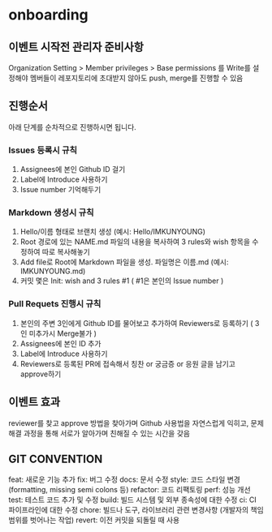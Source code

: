 # onboarding
## 이벤트 시작전 관리자 준비사항
Organization Setting > Member privileges > Base permissions 를 Write를 설정해야 멤버들이 레포지토리에 초대받지 않아도 push, merge를 진행할 수 있음

## 진행순서
아래 단계를 순차적으로 진행하시면 됩니다.
### Issues 등록시 규칙
1. Assignees에 본인 Github ID 걸기
2. Label에 Introduce 사용하기
3. Issue number 기억해두기

### Markdown 생성시 규칙
1. Hello/이름 형태로 브랜치 생성 (예시: Hello/IMKUNYOUNG)
2. Root 경로에 있는 NAME.md 파일의 내용을 복사하여 3 rules와 wish 항목을 수정하여 따로 복사해놓기
2. Add file로 Root에 Markdown 파일을 생성. 파일명은 이름.md (예시: IMKUNYOUNG.md)
3. 커밋 몇은 Init: wish and 3 rules #1 ( #1은 본인의 Issue number )

### Pull Requets 진행시 규칙
1. 본인의 주변 3인에게 Github ID를 물어보고 추가하여 Reviewers로 등록하기 ( 3인 미추가시 Merge불가 )
2. Assignees에 본인 ID 추가
3. Label에 Introduce 사용하기
4. Reviewers로 등록된 PR에 접속해서 칭찬 or 궁금증 or 응원 글을 남기고 approve하기

## 이벤트 효과
reviewer를 찾고 approve 방법을 찾아가며 Github 사용법을 자연스럽게 익히고, 문제 해결 과정을 통해 서로가 알아가며 친해질 수 있는 시간을 갖음


## GIT CONVENTION
feat: 새로운 기능 추가
fix: 버그 수정
docs: 문서 수정
style: 코드 스타일 변경 (formatting, missing semi colons 등)
refactor: 코드 리팩토링
perf: 성능 개선
test: 테스트 코드 추가 및 수정
build: 빌드 시스템 및 외부 종속성에 대한 수정
ci: CI 파이프라인에 대한 수정
chore: 빌드나 도구, 라이브러리 관련 변경사항 (개발자의 책임 범위를 벗어나는 작업)
revert: 이전 커밋을 되돌릴 때 사용

